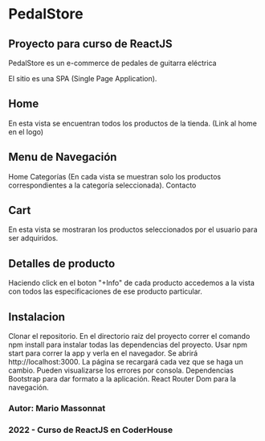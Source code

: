 # PedalStore
## Proyecto para curso de ReactJS
PedalStore es un e-commerce de pedales de guitarra eléctrica

El sitio es una SPA (Single Page Application).

## Home
En esta vista se encuentran todos los productos de la tienda. (Link al home en el logo)

## Menu de Navegación
Home
Categorías (En cada vista se muestran solo los productos correspondientes a la categoría seleccionada).
Contacto

## Cart
En esta vista se mostraran los productos seleccionados por el usuario para ser adquiridos.

## Detalles de producto
Haciendo click en el boton "+Info" de cada producto accedemos a la vista con todos las especificaciones de ese producto particular.

## Instalacion
Clonar el repositorio.
En el directorio raiz del proyecto correr el comando npm install para instalar todas las dependencias del proyecto.
Usar npm start para correr la app y verla en el navegador. Se abrirá http://localhost:3000. La página se recargará cada vez que se haga un cambio. Pueden visualizarse los errores por consola.
Dependencias
Bootstrap para dar formato a la aplicación.
React Router Dom para la navegación.

### Autor: Mario Massonnat

### 2022 - Curso de ReactJS en CoderHouse

